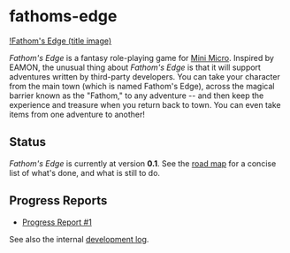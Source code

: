 # fathoms-edge

[!Fathom's Edge (title image)](docs/fathoms-edge.png)

_Fathom's Edge_ is a fantasy role-playing game for [Mini Micro](https://miniscript.org/MiniMicro).  Inspired by EAMON, the unusual thing about _Fathom's Edge_ is that it will support adventures written by third-party developers.  You can take your character from the main town (which is named Fathom's Edge), across the magical barrier known as the "Fathom," to any adventure -- and then keep the experience and treasure when you return back to town.  You can even take items from one adventure to another!

## Status

_Fathom's Edge_ is currently at version **0.1**.  See the [road map](roadmap.md) for a concise list of what's done, and what is still to do.

## Progress Reports
- [Progress Report #1](https://dev.to/joestrout/fathoms-edge-progress-report-1-2llb)

See also the internal [development log](progress.md).

